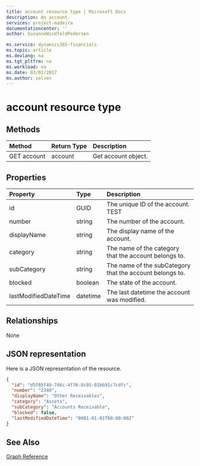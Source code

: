 ```yaml
---
title: account resource type | Microsoft Docs
description: An account.
services: project-madeira
documentationcenter: ''
author: SusanneWindfeldPedersen

ms.service: dynamics365-financials
ms.topic: article
ms.devlang: na
ms.tgt_pltfrm: na
ms.workload: na
ms.date: 03/02/2017
ms.author: solsen
---
```


# account resource type

## Methods

| Method       | Return Type  |Description|
|:---------------|:--------|:----------|
|GET account|account|Get account object.|

## Properties
| Property	   | Type	|Description|
|:---------------|:--------|:----------|
|id|GUID|The unique ID of the account. TEST|
|number|string|The number of the account.|
|displayName|string|The display name of the account.|
|category|string|The name of the category that the account belongs to.|
|subCategory|string|The name of the subCategory that the account belongs to.|
|blocked|boolean|The state of the account.|
|lastModifiedDateTime|datetime|The last datetime the account was modified.|


## Relationships
None

## JSON representation

Here is a JSON representation of the resource.


```json
{
  "id": "d5f85f49-746c-4f76-8c85-01b691c7cdfc",
  "number": "2340",
  "displayName": "Other Receivables",
  "category": "Assets",
  "subCategory": "Accounts Receivable",
  "blocked": false,
  "lastModifiedDateTime": "0001-01-01T00:00:00Z"
}

```
## See Also
[Graph Reference](graph-reference.md)  
